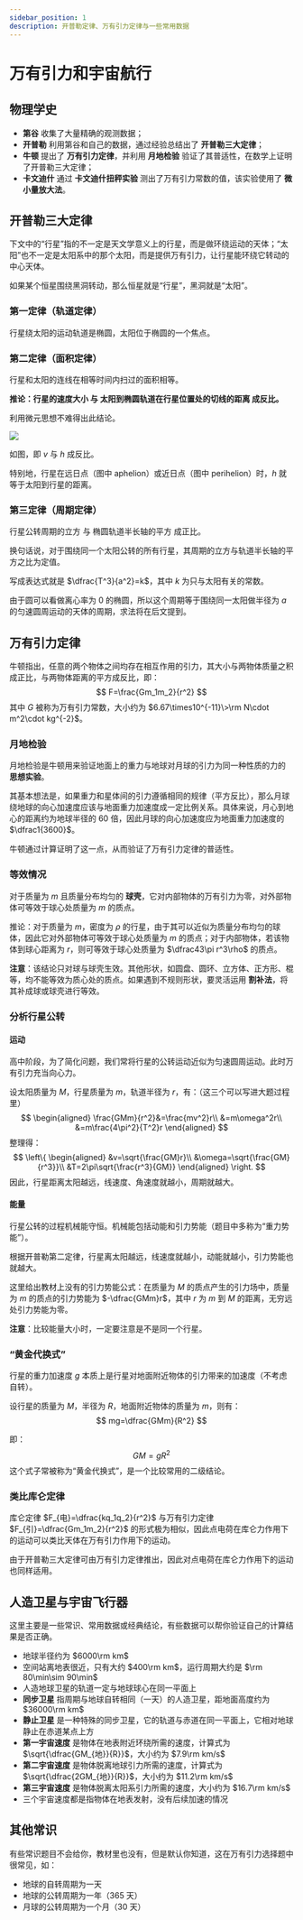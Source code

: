 ```yaml
---
sidebar_position: 1
description: 开普勒定律、万有引力定律与一些常用数据
---
```


# 万有引力和宇宙航行

## 物理学史

- **第谷** 收集了大量精确的观测数据；
- **开普勒** 利用第谷和自己的数据，通过经验总结出了 **开普勒三大定律**；
- **牛顿** 提出了 **万有引力定律**，并利用 **月地检验** 验证了其普适性，在数学上证明了开普勒三大定律；
- **卡文迪什** 通过 **卡文迪什扭秤实验** 测出了万有引力常数的值，该实验使用了 **微小量放大法**。

## 开普勒三大定律

下文中的“行星”指的不一定是天文学意义上的行星，而是做环绕运动的天体；“太阳”也不一定是太阳系中的那个太阳，而是提供万有引力，让行星能环绕它转动的中心天体。

如果某个恒星围绕黑洞转动，那么恒星就是“行星”，黑洞就是“太阳”。

### 第一定律（轨道定律）

行星绕太阳的运动轨道是椭圆，太阳位于椭圆的一个焦点。

### 第二定律（面积定律）

行星和太阳的连线在相等时间内扫过的面积相等。

**推论：行星的速度大小 与 太阳到椭圆轨道在行星位置处的切线的距离 成反比。**

利用微元思想不难得出此结论。

![](./assets/gravitation/kepler's-second-law.png)

如图，即 $v$ 与 $h$ 成反比。

特别地，行星在远日点（图中 aphelion）或近日点（图中 perihelion）时，$h$ 就等于太阳到行星的距离。

### 第三定律（周期定律）

行星公转周期的立方 与 椭圆轨道半长轴的平方 成正比。

换句话说，对于围绕同一个太阳公转的所有行星，其周期的立方与轨道半长轴的平方之比为定值。

写成表达式就是 $\dfrac{T^3}{a^2}=k$，其中 $k$ 为只与太阳有关的常数。

由于圆可以看做离心率为 $0$ 的椭圆，所以这个周期等于围绕同一太阳做半径为 $a$ 的匀速圆周运动的天体的周期，求法将在后文提到。

## 万有引力定律

牛顿指出，任意的两个物体之间均存在相互作用的引力，其大小与两物体质量之积成正比，与两物体距离的平方成反比，即：
$$
F=\frac{Gm_1m_2}{r^2}
$$
其中 $G$ 被称为万有引力常数，大小约为 $6.67\times10^{-11}\>\rm N\cdot m^2\cdot kg^{-2}$​。

### 月地检验

月地检验是牛顿用来验证地面上的重力与地球对月球的引力为同一种性质的力的 **思想实验**。

其基本想法是，如果重力和星体间的引力遵循相同的规律（平方反比），那么月球绕地球的向心加速度应该与地面重力加速度成一定比例关系。具体来说，月心到地心的距离约为地球半径的 $60$ 倍，因此月球的向心加速度应为地面重力加速度的 $\dfrac1{3600}$。

牛顿通过计算证明了这一点，从而验证了万有引力定律的普适性。

### 等效情况

对于质量为 $m$ 且质量分布均匀的 **球壳**，它对内部物体的万有引力为零，对外部物体可等效于球心处质量为 $m$ 的质点。

推论：对于质量为 $m$，密度为 $\rho$ 的行星，由于其可以近似为质量分布均匀的球体，因此它对外部物体可等效于球心处质量为 $m$ 的质点；对于内部物体，若该物体到球心距离为 $r$，则可等效于球心处质量为 $\dfrac43\pi r^3\rho$ 的质点。

**注意**：该结论只对球与球壳生效。其他形状，如圆盘、圆环、立方体、正方形、棍等，均不能等效为质心处的质点。如果遇到不规则形状，要灵活运用 **割补法**，将其补成球或球壳进行等效。

### 分析行星公转

#### 运动

高中阶段，为了简化问题，我们常将行星的公转运动近似为匀速圆周运动。此时万有引力充当向心力。

设太阳质量为 $M$，行星质量为 $m$，轨道半径为 $r$，有：（这三个可以写进大题过程里）
$$
\begin{aligned}
\frac{GMm}{r^2}&=\frac{mv^2}r\\
&=m\omega^2r\\
&=m\frac{4\pi^2}{T^2}r
\end{aligned}
$$
整理得：
$$
\left\{
\begin{aligned}
&v=\sqrt{\frac{GM}r}\\
&\omega=\sqrt{\frac{GM}{r^3}}\\
&T=2\pi\sqrt{\frac{r^3}{GM}}
\end{aligned}
\right.
$$
因此，行星距离太阳越远，线速度、角速度就越小，周期就越大。

#### 能量

行星公转的过程机械能守恒。机械能包括动能和引力势能（题目中多称为“重力势能”）。

根据开普勒第二定律，行星离太阳越远，线速度就越小，动能就越小，引力势能也就越大。

这里给出教材上没有的引力势能公式：在质量为 $M$ 的质点产生的引力场中，质量为 $m$ 的质点的引力势能为 $-\dfrac{GMm}r$，其中 $r$ 为 $m$ 到 $M$ 的距离，无穷远处引力势能为零。

**注意**：比较能量大小时，一定要注意是不是同一个行星。

### “黄金代换式”

行星的重力加速度 $g$ 本质上是行星对地面附近物体的引力带来的加速度（不考虑自转）。

设行星的质量为 $M$，半径为 $R$，地面附近物体的质量为 $m$，则有：
$$
mg=\dfrac{GMm}{R^2}
$$

即：
$$
GM=gR^2
$$
这个式子常被称为“黄金代换式”，是一个比较常用的二级结论。

### 类比库仑定律

库仑定律 $F_{电}=\dfrac{kq_1q_2}{r^2}$ 与万有引力定律 $F_{引}=\dfrac{Gm_1m_2}{r^2}$ 的形式极为相似，因此点电荷在库仑力作用下的运动可以类比天体在万有引力作用下的运动。

由于开普勒三大定律可由万有引力定律推出，因此对点电荷在库仑力作用下的运动也同样适用。

## 人造卫星与宇宙飞行器

这里主要是一些常识、常用数据或经典结论，有些数据可以帮你验证自己的计算结果是否正确。

- 地球半径约为 $6000\rm km$
- 空间站离地表很近，只有大约 $400\rm km$，运行周期大约是 $\rm 80\min\sim 90\min$
- 人造地球卫星的轨道一定与地球球心在同一平面上
- **同步卫星** 指周期与地球自转相同（一天）的人造卫星，距地面高度约为 $36000\rm km$
- **静止卫星** 是一种特殊的同步卫星，它的轨道与赤道在同一平面上，它相对地球静止在赤道某点上方
- **第一宇宙速度** 是物体在地表附近环绕所需的速度，计算式为 $\sqrt{\dfrac{GM_{地}}{R}}$，大小约为 $7.9\rm km/s$
- **第二宇宙速度** 是物体脱离地球引力所需的速度，计算式为 $\sqrt{\dfrac{2GM_{地}}{R}}$，大小约为 $11.2\rm km/s$
- **第三宇宙速度** 是物体脱离太阳系引力所需的速度，大小约为 $16.7\rm km/s$
- 三个宇宙速度都是指物体在地表发射，没有后续加速的情况

## 其他常识

有些常识题目不会给你，教材里也没有，但是默认你知道，这在万有引力选择题中很常见，如：

- 地球的自转周期为一天
- 地球的公转周期为一年（365 天）
- 月球的公转周期为一个月（30 天）
